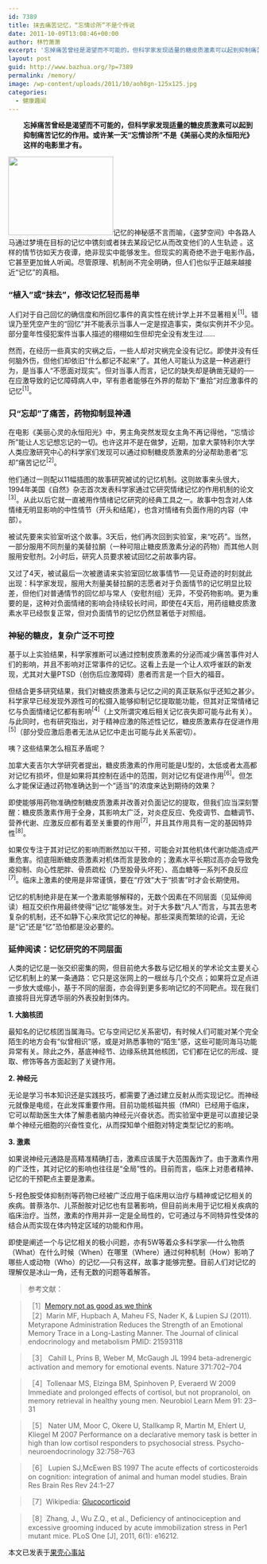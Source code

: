 ```yaml
---
id: 7389
title: 抹去痛苦记忆，“忘情诊所”不是个传说
date: 2011-10-09T13:08:46+00:00
author: 林竹萧萧
excerpt: '忘掉痛苦曾经是渴望而不可能的，但科学家发现适量的糖皮质激素可以起到抑制痛苦记忆的作用。或许某一天“忘情诊所”不是《美丽心灵的永恒阳光》这样的电影里才有。 '
layout: post
guid: http://www.bazhua.org/?p=7389
permalink: /memory/
image: /wp-content/uploads/2011/10/aoh8gn-125x125.jpg
categories:
  - 健康趣闻
---
```

<p style="padding-left: 30px;">
  <strong>忘掉痛苦曾经是渴望而不可能的，但科学家发现适量的糖皮质激素可以起到抑制痛苦记忆的作用。或许某一天“忘情诊所”不是《美丽心灵的永恒阳光》这样的电影里才有。 </strong>
</p>

[<img class="alignright size-full noborder wp-image-7436" title="aoh8gn" src="/wp-content/uploads/2011/10/aoh8gn.jpg" alt="" width="211" height="158" srcset="/wp-content/uploads/2011/10/aoh8gn.jpg 260w, /wp-content/uploads/2011/10/aoh8gn-150x113.jpg 150w, /wp-content/uploads/2011/10/aoh8gn-80x60.jpg 80w" sizes="(max-width: 211px) 100vw, 211px" />](/wp-content/uploads/2011/10/aoh8gn.jpg)记忆的神秘感不言而喻，《盗梦空间》中各路人马通过梦境在目标的记忆中镌刻或者抹去某段记忆从而改变他们的人生轨迹 。这样的情节彷如天方夜谭，绝非现实中能够发生。但现实的离奇绝不逊于电影作品，它甚至更加耸人听闻。尽管原理、机制尚不完全明确，但人们也似乎正越来越接近“记忆”的真相。

### “植入”或“抹去”，修改记忆轻而易举

人们对于自己回忆的确信度和所回忆事件的真实性在统计学上并不显著相关<sup>[1]</sup>。错误乃至凭空产生的“回忆”并不能表示当事人一定是捏造事实，类似实例并不少见。部分童年性侵犯案件当事人描述的栩栩如生但却完全没有发生过……

然而，在经历一些真实的灾祸之后，一些人却对灾祸完全没有记忆。即使并没有任何脑外伤，但他们却依旧“什么都记不起来”了。其他人可能认为这是一种逃避行为，是当事人“不愿面对现实”。但对当事人而言，记忆的缺失却是确凿无疑的──在应激导致的记忆障碍病人中，罕有患者能够在外界的帮助下“重拾”对应激事件的记忆<sup>[1]</sup>。

### 只“忘却”了痛苦，药物抑制显神通

在电影《美丽心灵的永恒阳光》中，男主角突然发现女主角不再记得他，“忘情诊所”能让人忘记想忘记的一切。也许这并不是在做梦，近期，加拿大蒙特利尔大学人类应激研究中心的科学家们发现可以通过抑制糖皮质激素的分泌帮助患者“忘却”痛苦记忆<sup>[2]</sup>。

他们通过一则配以11幅插图的故事研究被试的记忆机制。这则故事来头很大，1994年美国《自然》杂志首次发表科学家通过它研究情绪记忆的作用机制的论文<sup>[3]</sup>。从此以后它就一直被用作情绪记忆研究的经典工具之一。故事中包含对人体情绪无明显影响的中性情节（开头和结尾），也含对情绪有负面作用的内容（中部）。

被试先要来实验室听这个故事。3天后，他们再次回到实验室，来“吃药”。当然，一部分服用不同剂量的美替拉酮（一种可阻止糖皮质激素分泌的药物）而其他人则服用安慰剂。2小时后，研究人员要求被试回忆之前故事内容。

又过了4天，被试最后一次被邀请来实验室回忆故事情节──见证奇迹的时刻就此出现：科学家发现，服用大剂量美替拉酮的志愿者对于负面情节的记忆明显比较差，但他们对普通情节的回忆却与常人（安慰剂组）无异，不受药物影响。更为重要的是，这种对负面情绪的影响会持续较长时间，即使在4天后，用药组糖皮质激素水平已经恢复正常，但对负面情节的记忆仍然显著低于对照组。

### 神秘的糖皮，复杂广泛不可控

基于以上实验结果，科学家推断可以通过控制皮质激素的分泌而减少痛苦事件对人们的影响，并且不影响对正常事件的记忆。这看上去是一个让人欢呼雀跃的新发现，尤其对大量PTSD（创伤后应激障碍）患者而言是一个巨大的福音。

但结合更多研究结果，我们对糖皮质激素与记忆之间的真正联系似乎还知之甚少。科学家早已经发现外源性可的松摄入能够抑制记忆提取能功能，但其对正常情绪记忆与负面情绪记忆都有影响<sup>[4]</sup>（上文所谓灾难后相关记忆丧失即可能与此有关）。与此同时，也有研究指出，对于精神应激的陈述性记忆，糖皮质激素存在促进作用<sup>[5]</sup>（部分受应激后患者无法从记忆中走出可能与此关系密切）。

咦？这些结果怎么相互矛盾呢？

加拿大麦吉尔大学研究者提出，糖皮质激素的作用可能是U型的，太低或者太高都对记忆有损坏，但是如果将其控制在适中的范围，则对记忆有促进作用<sup>[6]</sup>。但怎么才能保证通过药物准确达到一个“适当”的浓度来达到期待的效果？
  
即使能够用药物准确控制糖皮质激素并改善对负面记忆的提取，但我们应当深刻警醒：糖皮质激素作用于全身，其影响太广泛，对炎症反应、免疫调节、血糖调节、营养代谢、应激反应都有着至关重要的作用<sup>[7]</sup>，并且其作用具有一定的基因特异性<sup>[8]</sup>。

如果仅专注于其对记忆的影响而断然加以干预，可能会对其他机体代谢功能造成严重危害。彻底阻断糖皮质激素对机体而言是致命的；激素水平长期过高亦会导致免疫抑制、向心性肥胖、骨质疏松（乃至股骨头坏死）、高血糖等一系列不良反应<sup>[7]</sup>。临床上激素的使用是非常谨慎，要在“疗效”大于“损害”时才会长期使用。

记忆的机制绝非是在某一个激素能够解释的，无数个因素在不同层面（见延伸阅读）相互交织作用最终使得“记忆”能够发生。对于大多数“凡人”而言，与其去思考复杂的机制，还不如静下心来欣赏记忆的神秘。那些深奥而繁琐的论调，无论是“记”还是“忆”恐怕都是没必要的。

### 延伸阅读：记忆研究的不同层面

人类的记忆是一张交织密集的网，但目前绝大多数与记忆相关的学术论文主要关心记忆机制上的某一条通路：它只是这张网上的一根丝与几个交点；如果将立足点进一步放大或缩小，基于不同的层面，亦会得到更多影响记忆的不同靶点。现在我们直接将目光穿透华丽的外表投射到体内。

**1. 大脑核团**

最知名的记忆核团当属海马。它与空间记忆关系密切，有时候人们可能对某个完全陌生的地方会有“似曾相识”感，或是对熟悉事物的“陌生”感，这些可能同海马功能异常有关。除此之外，基底神经节、边缘系统其他核团，它们都在记忆的形成、提取、修饰等各方面起到了关键作用。

**2. 神经元**

无论是学习书本知识还是实践技巧，都需要了通过建立反射从而实现记忆。而神经元就像是电缆，在此发挥重要作用。目前功能核磁共振（fMRI）已经用于临床，它可以帮助医生大体了解患者脑内神经元兴奋状态。而实验室中更是可以直接记录单个神经元细胞的兴奋性变化，从而探知单个细胞对特定类型记忆的影响。

**3. 激素**

如果说神经元通路是高精准精确打击，激素应该属于大范围轰炸了。由于激素作用的广泛性，其对记忆的影响也往往是“全局”性的。目前而言，临床上对患者精神、记忆的干预靶点主要是激素。

5-羟色胺受体抑制剂等药物已经被广泛应用于临床用以治疗与精神或记忆相关的疾病。普萘洛尔、儿茶酚胺对记忆也有显著影响，但目前尚未用于记忆相关疾病的临床治疗。当然，激素的作用并非一定是全局性的，它可通过与不同特异性受体的结合从而实现在体内特定区域的功能和作用。

即使是阐述一个与记忆相关的极小问题，亦有5W等着众多科学家──什么物质（What）在什么时候（When）在哪里（Where）通过何种机制（How）影响了哪些人或动物（Who）的记忆──只有这样，故事才能够完整。目前人们对记忆的理解仅是冰山一角，还有无数的问题等着解答。

> 参考文献：
  
> ［1］<a href="http://brainblogger.com/2011/07/14/memory-not-as-good-as-we-think/" target="_blank">Memory not as good as we think<br /> </a>［2］Marin MF, Hupbach A, Maheu FS, Nader K, & Lupien SJ (2011). Metyrapone Administration Reduces the Strength of an Emotional Memory Trace in a Long-Lasting Manner. The Journal of clinical endocrinology and metabolism PMID: 21593118
  
> ［3］ Cahill L, Prins B, Weber M, McGaugh JL 1994 beta-adrenergic activation and memory for emotional events. Nature 371:702–704
  
> ［4］Tollenaar MS, Elzinga BM, Spinhoven P, Everaerd W 2009 Immediate and prolonged effects of cortisol, but not propranolol, on memory retrieval in healthy young men. Neurobiol Learn Mem 91: 23–31
  
> ［5］ Nater UM, Moor C, Okere U, Stallkamp R, Martin M, Ehlert U, Kliegel M 2007 Performance on a declarative memory task is better in high than low cortisol responders to psychosocial stress. Psycho- neuroendocrinology 32:758–763
  
> ［6］ Lupien SJ,McEwen BS 1997 The acute effects of corticosteroids on cognition: integration of animal and human model studies. Brain Res Brain Res Rev 24:1–27
  
> ［7］Wikipedia: <a href="http://en.wikipedia.org/wiki/Glucocorticoid" target="_blank">Glucocorticoid</a>
  
> ［8］Zhang, J., Wu Z.Q., et al., Deficiency of antinociception and excessive grooming induced by acute immobilization stress in Per1 mutant mice. PLoS One [J], 2011, 6(1): e16212.

<pre>本文已发表于<a href="http://www.guokr.com/article/65403/" target="_blank">果壳心事站</a></pre>
